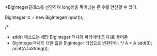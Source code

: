 *BigInteger클래스를 선언하여 long형을 뛰어넘는 큰 수를 연산할 수 있다.

BigInteger ㅁ = new BigInteger(input());
 
/*
 * add() 메소드는 해당 BigInteger 객체와 파라미터(인자)로 들어온 
 * BigInteger객체의 더한 값을 BigInteger 타입으로 반환한다.
 */
A = A.add(B);
print(A.toString());
